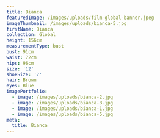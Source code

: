 ```yaml
---
title: Bianca
featuredImage: /images/uploads/film-global-banner.jpeg
imageThumbnail: /images/uploads/bianca-5.jpg
firstName: Bianca
collection: Global
height: 156cm
measurementType: bust
bust: 91cm
waist: 72cm
hips: 96cm
size: '12'
shoeSize: '7'
hair: Brown
eyes: Blue
imagePortfolio:
  - image: /images/uploads/bianca-2.jpg
  - image: /images/uploads/bianca-8.jpg
  - image: /images/uploads/bianca-1.jpg
  - image: /images/uploads/bianca-5.jpg
meta:
  title: Bianca
---
```


